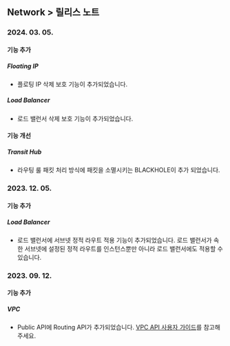 ## Network > 릴리스 노트

### 2024. 03. 05.

#### 기능 추가

##### Floating IP
* 플로팅 IP 삭제 보호 기능이 추가되었습니다.

##### Load Balancer
* 로드 밸런서 삭제 보호 기능이 추가되었습니다.

#### 기능 개선

##### Transit Hub
* 라우팅 룰 패킷 처리 방식에 패킷을 소멸시키는 BLACKHOLE이 추가 되었습니다. 

### 2023. 12. 05.

#### 기능 추가

##### Load Balancer

* 로드 밸런서에 서브넷 정적 라우트 적용 기능이 추가되었습니다. 로드 밸런서가 속한 서브넷에 설정된 정적 라우트를 인스턴스뿐만 아니라 로드 밸런서에도 적용할 수 있습니다.


### 2023. 09. 12.

#### 기능 추가

##### VPC

* Public API에 Routing API가 추가되었습니다. [VPC API 사용자 가이드](https://docs.gncloud.go.kr/ko/Network/VPC/ko/public-api-gov/)를 참고해 주세요.


